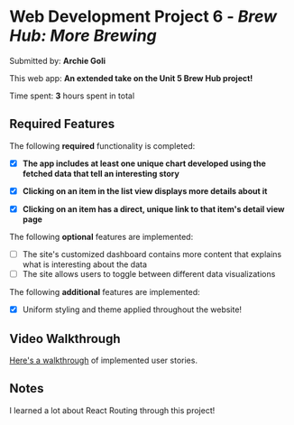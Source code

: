 # Web Development Project 6 - *Brew Hub: More Brewing*

Submitted by: **Archie Goli**

This web app: **An extended take on the Unit 5 Brew Hub project!**

Time spent: **3** hours spent in total

## Required Features

The following **required** functionality is completed:

- [x] **The app includes at least one unique chart developed using the fetched data that tell an interesting story**
- [x] **Clicking on an item in the list view displays more details about it**
- [x] **Clicking on an item has a direct, unique link to that item's detail view page**


The following **optional** features are implemented:

- [ ] The site's customized dashboard contains more content that explains what is interesting about the data
- [ ] The site allows users to toggle between different data visualizations

The following **additional** features are implemented:

* [x] Uniform styling and theme applied throughout the website!

## Video Walkthrough

<a href=''>Here's a walkthrough</a> of implemented user stories.

## Notes

I learned a lot about React Routing through this project!